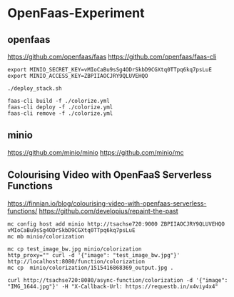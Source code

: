 # OpenFaas-Experiment

## openfaas

https://github.com/openfaas/faas
https://github.com/openfaas/faas-cli

````
export MINIO_SECRET_KEY=vMIoCaBu9sSg4ODrSkbD9CGXtq0TTpq6kq7psLuE
export MINIO_ACCESS_KEY=ZBPIIAOCJRY9QLUVEHQO

./deploy_stack.sh

faas-cli build -f ./colorize.yml
faas-cli deploy -f ./colorize.yml
faas-cli remove -f ./colorize.yml
`````
## minio

https://github.com/minio/minio
https://github.com/minio/mc



## Colourising Video with OpenFaaS Serverless Functions

https://finnian.io/blog/colourising-video-with-openfaas-serverless-functions/
https://github.com/developius/repaint-the-past

````
mc config host add minio http://tsachse720:9000 ZBPIIAOCJRY9QLUVEHQO vMIoCaBu9sSg4ODrSkbD9CGXtq0TTpq6kq7psLuE
mc mb minio/colorization

mc cp test_image_bw.jpg minio/colorization
http_proxy="" curl -d '{"image": "test_image_bw.jpg"}' http://localhost:8080/function/colorization
mc cp  minio/colorization/1515416868369_output.jpg .

curl http://tsachse720:8080/async-function/colorization -d '{"image": "IMG_1644.jpg"}' -H "X-Callback-Url: https://requestb.in/x4viy4x4"
````
